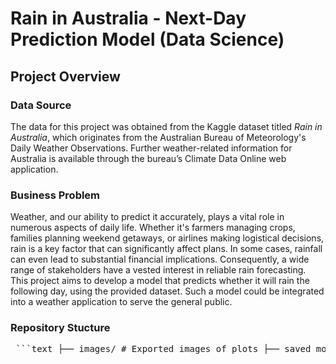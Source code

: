 # Rain in Australia - Next-Day Prediction Model (Data Science)

## Project Overview

### Data Source

The data for this project was obtained from the Kaggle dataset titled *Rain in Australia*, which originates from the Australian Bureau of Meteorology's Daily Weather Observations. Further weather-related information for Australia is available through the bureau’s Climate Data Online web application.

### Business Problem

Weather, and our ability to predict it accurately, plays a vital role in numerous aspects of daily life. Whether it's farmers managing crops, families planning weekend getaways, or airlines making logistical decisions, rain is a key factor that can significantly affect plans. In some cases, rainfall can even lead to substantial financial implications. Consequently, a wide range of stakeholders have a vested interest in reliable rain forecasting. This project aims to develop a model that predicts whether it will rain the following day, using the provided dataset. Such a model could be integrated into a weather application to serve the general public.

### Repository Stucture

<pre> ```text ├── images/ # Exported images of plots ├── saved_models/ # Saved hyperparameter-tuned models for quick access ├── submissions/ # Files used for the project submissions ├── .gitignore ├── LICENSE ├── README.md ├── notebook.ipynb # Jupyter notebook containing the analysis and models └── weatherAUS.csv # Data on weather conditions in Australia ``` </pre>
